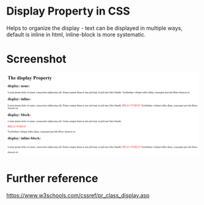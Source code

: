 # Display Property in CSS
Helps to organize the display - text can be displayed in multiple ways, default is inline in html, inline-block is more systematic.

# Screenshot

![A screenshot](https://github.com/AyushGupta51379/Web_Development/blob/master/HTML/HTML_CSS/2_Display_property/Screenshot.PNG)

# Further reference

https://www.w3schools.com/cssref/pr_class_display.asp
